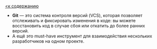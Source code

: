 [<к содержанию](./readme.md)


+ **Git** — это система контроля версий (VCS), которая позволяет отслеживать и фиксировать изменения в коде: вы можете восстановить код в случае сбоя или откатить до более ранних версий. 
+ А ещё это must-have инструмент для взаимодействия нескольких разработчиков на одном проекте. 

